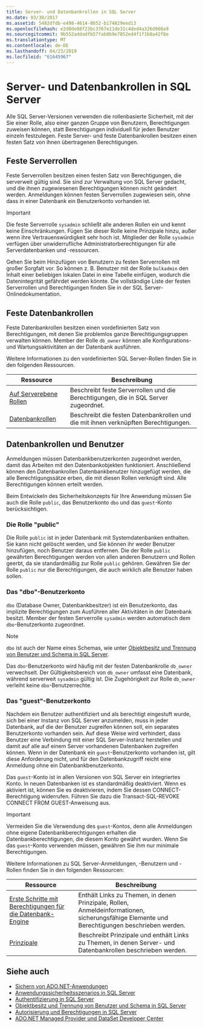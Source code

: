 ```yaml
---
title: Server- und Datenbankrollen in SQL Server
ms.date: 03/30/2017
ms.assetid: 5482dfdb-e498-4614-8652-b174829eed13
ms.openlocfilehash: e2d0de08f23bc3767e11de31c4ded4a326d060a9
ms.sourcegitcommit: 9b552addadfb57fab0b9e7852ed4f1f1b8a42f8e
ms.translationtype: MT
ms.contentlocale: de-DE
ms.lasthandoff: 04/23/2019
ms.locfileid: "61645967"
---
```

# <a name="server-and-database-roles-in-sql-server"></a>Server- und Datenbankrollen in SQL Server
Alle SQL Server-Versionen verwenden die rollenbasierte Sicherheit, mit der Sie einer Rolle, also einer ganzen Gruppe von Benutzern, Berechtigungen zuweisen können, statt Berechtigungen individuell für jeden Benutzer einzeln festzulegen. Feste Server- und feste Datenbankrollen besitzen einen festen Satz von ihnen übertragenen Berechtigungen.  
  
## <a name="fixed-server-roles"></a>Feste Serverrollen  
 Feste Serverrollen besitzen einen festen Satz von Berechtigungen, die serverweit gültig sind. Sie sind zur Verwaltung von SQL Server gedacht, und die ihnen zugewiesenen Berechtigungen können nicht geändert werden. Anmeldungen können festen Serverrollen zugewiesen sein, ohne dass in einer Datenbank ein Benutzerkonto vorhanden ist.  
  
> [!IMPORTANT]
>  Die feste Serverrolle `sysadmin` schließt alle anderen Rollen ein und kennt keine Einschränkungen. Fügen Sie dieser Rolle keine Prinzipale hinzu, außer wenn ihre Vertrauenswürdigkeit sehr hoch ist. Mitglieder der Rolle `sysadmin` verfügen über unwiderrufliche Administratorberechtigungen für alle Serverdatenbanken und -ressourcen.  
  
 Gehen Sie beim Hinzufügen von Benutzern zu festen Serverrollen mit großer Sorgfalt vor. So können z. B. Benutzer mit der Rolle `bulkadmin` den Inhalt einer beliebigen lokalen Datei in eine Tabelle einfügen, wodurch die Datenintegrität gefährdet werden könnte. Die vollständige Liste der festen Serverrollen und Berechtigungen finden Sie in der SQL Server-Onlinedokumentation.  
  
## <a name="fixed-database-roles"></a>Feste Datenbankrollen  
 Feste Datenbankrollen besitzen einen vordefinierten Satz von Berechtigungen, mit denen Sie problemlos ganze Berechtigungsgruppen verwalten können. Member der Rolle `db_owner` können alle Konfigurations- und Wartungsaktivitäten an der Datenbank ausführen.  
  
 Weitere Informationen zu den vordefinierten SQL Server-Rollen finden Sie in den folgenden Ressourcen.  
  
|Ressource|Beschreibung|  
|--------------|-----------------|  
|[Auf Serverebene Rollen](/sql/relational-databases/security/authentication-access/server-level-roles)|Beschreibt feste Serverrollen und die Berechtigungen, die in SQL Server zugeordnet.|  
|[Datenbankrollen](/sql/relational-databases/security/authentication-access/database-level-roles)|Beschreibt die festen Datenbankrollen und die mit ihnen verknüpften Berechtigungen.|  
  
## <a name="database-roles-and-users"></a>Datenbankrollen und Benutzer  
 Anmeldungen müssen Datenbankbenutzerkonten zugeordnet werden, damit das Arbeiten mit den Datenbankobjekten funktioniert. Anschließend können den Datenbankrollen Datenbankbenutzer hinzugefügt werden, die alle Berechtigungssätze erben, die mit diesen Rollen verknüpft sind. Alle Berechtigungen können erteilt werden.  
  
 Beim Entwickeln des Sicherheitskonzepts für Ihre Anwendung müssen Sie auch die Rolle `public`, das Benutzerkonto `dbo` und das `guest`-Konto berücksichtigen.  
  
### <a name="the-public-role"></a>Die Rolle "public"  
 Die Rolle `public` ist in jeder Datenbank mit Systemdatenbanken enthalten. Sie kann nicht gelöscht werden, und Sie können ihr weder Benutzer hinzufügen, noch Benutzer daraus entfernen. Die der Rolle `public` gewährten Berechtigungen werden von allen anderen Benutzern und Rollen geerbt, da sie standardmäßig zur Rolle `public` gehören. Gewähren Sie der Rolle `public` nur die Berechtigungen, die auch wirklich alle Benutzer haben sollen.  
  
### <a name="the-dbo-user-account"></a>Das "dbo"-Benutzerkonto  
 `dbo` (Database Owner, Datenbankbesitzer) ist ein Benutzerkonto, das implizite Berechtigungen zum Ausführen aller Aktivitäten in der Datenbank besitzt. Member der festen Serverrolle `sysadmin` werden automatisch dem `dbo`-Benutzerkonto zugeordnet.  
  
> [!NOTE]
>  `dbo` ist auch der Name eines Schemas, wie unter [Objektbesitz und Trennung von Benutzer und Schema in SQL Server](../../../../../docs/framework/data/adonet/sql/ownership-and-user-schema-separation-in-sql-server.md).  
  
 Das `dbo`-Benutzerkonto wird häufig mit der festen Datenbankrolle `db_owner` verwechselt. Der Gültigkeitsbereich von `db_owner` umfasst eine Datenbank, während serverweit `sysadmin` gültig ist. Die Zugehörigkeit zur Rolle `db_owner` verleiht keine `dbo`-Benutzerrechte.  
  
### <a name="the-guest-user-account"></a>Das "guest"-Benutzerkonto  
 Nachdem ein Benutzer authentifiziert und als berechtigt eingestuft wurde, sich bei einer Instanz von SQL Server anzumelden, muss in jeder Datenbank, auf die der Benutzer zugreifen können soll, ein separates Benutzerkonto vorhanden sein. Auf diese Weise wird verhindert, dass Benutzer eine Verbindung mit einer SQL Server-Instanz herstellen und damit auf alle auf einem Server vorhandenen Datenbanken zugreifen können. Wenn in der Datenbank ein `guest`-Benutzerkonto vorhanden ist, gilt diese Anforderung nicht, und für den Datenbankzugriff reicht eine Anmeldung ohne ein Datenbankbenutzerkonto.  
  
 Das `guest`-Konto ist in allen Versionen von SQL Server ein integriertes Konto. In neuen Datenbanken ist es standardmäßig deaktiviert. Wenn es aktiviert ist, können Sie es deaktivieren, indem Sie dessen CONNECT-Berechtigung widerrufen. Führen Sie dazu die Transact-SQL-REVOKE CONNECT FROM GUEST-Anweisung aus.  
  
> [!IMPORTANT]
>  Vermeiden Sie die Verwendung des `guest`-Kontos, denn alle Anmeldungen ohne eigene Datenbankberechtigungen erhalten die Datenbankberechtigungen, die diesem Konto gewährt wurden. Wenn Sie das `guest`-Konto verwenden müssen, gewähren Sie ihm nur minimale Berechtigungen.  
  
 Weitere Informationen zu SQL Server-Anmeldungen, -Benutzern und -Rollen finden Sie in den folgenden Ressourcen:  
  
|Ressource|Beschreibung|  
|--------------|-----------------|  
|[Erste Schritte mit Berechtigungen für die Datenbank-Engine](/sql/relational-databases/security/authentication-access/getting-started-with-database-engine-permissions)|Enthält Links zu Themen, in denen Prinzipale, Rollen, Anmeldeinformationen, sicherungsfähige Elemente und Berechtigungen beschrieben werden.|  
|[Prinzipale](/sql/relational-databases/security/authentication-access/principals-database-engine)|Beschreibt Prinzipale und enthält Links zu Themen, in denen Server- und Datenbankrollen beschrieben werden.|  
  
## <a name="see-also"></a>Siehe auch

- [Sichern von ADO.NET-Anwendungen](../../../../../docs/framework/data/adonet/securing-ado-net-applications.md)
- [Anwendungssicherheitsszenarios in SQL Server](../../../../../docs/framework/data/adonet/sql/application-security-scenarios-in-sql-server.md)
- [Authentifizierung in SQL Server](../../../../../docs/framework/data/adonet/sql/authentication-in-sql-server.md)
- [Objektbesitz und Trennung von Benutzer und Schema in SQL Server](../../../../../docs/framework/data/adonet/sql/ownership-and-user-schema-separation-in-sql-server.md)
- [Autorisierung und Berechtigungen in SQL Server](../../../../../docs/framework/data/adonet/sql/authorization-and-permissions-in-sql-server.md)
- [ADO.NET Managed Provider und DataSet Developer Center](https://go.microsoft.com/fwlink/?LinkId=217917)
